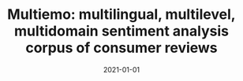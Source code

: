 ---
# Documentation: https://wowchemy.com/docs/managing-content/

title: 'Multiemo: multilingual, multilevel, multidomain sentiment analysis corpus
  of consumer reviews'
subtitle: ''
summary: ''
authors:
- kocon
- Piotr D. Miłkowski
- kanclerz
tags: []
categories: []
date: '2021-01-01'
lastmod: 2022-10-07T05:49:49Z
featured: false
draft: false

# Featured image
# To use, add an image named `featured.jpg/png` to your page's folder.
# Focal points: Smart, Center, TopLeft, Top, TopRight, Left, Right, BottomLeft, Bottom, BottomRight.
image:
  caption: ''
  focal_point: ''
  preview_only: false

# Projects (optional).
#   Associate this post with one or more of your projects.
#   Simply enter your project's folder or file name without extension.
#   E.g. `projects = ["internal-project"]` references `content/project/deep-learning/index.md`.
#   Otherwise, set `projects = []`.
projects: []
publishDate: '2022-10-07T05:49:48.210110Z'
publication_types:
- '1'
abstract: ''
publication: '*Computational Science - ICCS 2021 : 21st International Conference Krakow,
  Poland, June 16-18, 2021 : proceedings. Pt. 2*'
doi: 10.1007/978-3-030-77964-1_24
---